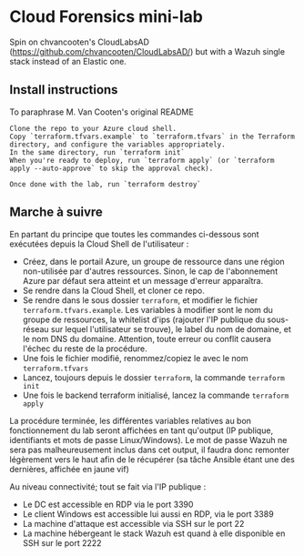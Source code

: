 # Cloud Forensics mini-lab

Spin on chvancooten's CloudLabsAD (https://github.com/chvancooten/CloudLabsAD/) but with a Wazuh single stack instead of an Elastic one.

## Install instructions

To paraphrase M. Van Cooten's original README

    Clone the repo to your Azure cloud shell.
    Copy `terraform.tfvars.example` to `terraform.tfvars` in the Terraform directory, and configure the variables appropriately.
    In the same directory, run `terraform init`
    When you're ready to deploy, run `terraform apply` (or `terraform apply --auto-approve` to skip the approval check).

    Once done with the lab, run `terraform destroy`


## Marche à suivre

En partant du principe que toutes les commandes ci-dessous sont exécutées depuis la Cloud Shell de l'utilisateur :

*   Créez, dans le portail Azure, un groupe de ressource dans une région non-utilisée par d'autres ressources. Sinon, le cap de l'abonnement Azure par défaut sera atteint et un message d'erreur apparaîtra.
*   Se rendre dans la Cloud Shell, et cloner ce repo.
*   Se rendre dans le sous dossier `terraform`, et modifier le fichier `terraform.tfvars.example`. Les variables à modifier sont le nom du groupe de ressources, la whitelist d'ips (rajouter l'IP publique du sous-réseau sur lequel l'utilisateur se trouve), le label du nom de domaine, et le nom DNS du domaine. Attention, toute erreur ou conflit causera l'échec du reste de la procédure.
*   Une fois le fichier modifié, renommez/copiez le avec le nom `terraform.tfvars`
*   Lancez, toujours depuis le dossier `terraform`, la commande `terraform init`
*   Une fois le backend terraform initialisé, lancez la commande `terraform apply`


La procédure terminée, les différentes variables relatives au bon fonctionnement du lab seront affichées en tant qu'output (IP publique, identifiants et mots de passe Linux/Windows). Le mot de passe Wazuh ne sera pas malheureusement inclus dans cet output, il faudra donc remonter légèrement vers le haut afin de le récupérer (sa tâche Ansible étant une des dernières, affichée en jaune vif)

Au niveau connectivité; tout se fait via l'IP publique :
*   Le DC est accessible en RDP via le port 3390
*   Le client Windows est accessible lui aussi en RDP, via le port 3389
*   La machine d'attaque est accessible via SSH sur le port 22
*   La machine hébergeant le stack Wazuh est quand à elle disponible en SSH sur le port 2222

